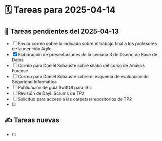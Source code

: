 # 🗓️ Tareas para 2025-04-14

## 🔁 Tareas pendientes del 2025-04-13
- [ ] Enviar correo sobre lo indicado sobre el trabajo final a los profesores de la mención Agile
- [x] Elaboración de presentaciones de la semana 3 de Diseño de Base de Datos
- [ ] Correo para Daniel Subauste sobre sílabo del curso de Análisis Forense
- [ ] Correo para Daniel Subauste sobre el esquema de evaluación de Seguridad Informática
- [ ] Publicación de guía SwiftUI para ISIL
- [ ] Revisión de Dayli Scrums de TP2
- [ ] Solicitud para acceso a las carpetas/repositorios de TP2
- [ ] 

## ✍️ Tareas nuevas
- [ ] 
